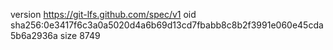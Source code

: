 version https://git-lfs.github.com/spec/v1
oid sha256:0e3417f6c3a0a5020d4a6b69d13cd7fbabb8c8b2f3991e060e45cda5b6a2936a
size 8749
